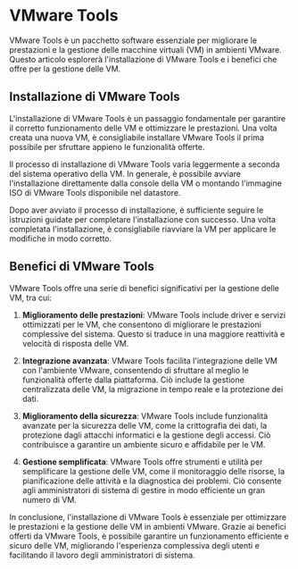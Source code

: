 # VMware Tools

VMware Tools è un pacchetto software essenziale per migliorare le prestazioni e la gestione delle macchine virtuali (VM) in ambienti VMware. Questo articolo esplorerà l'installazione di VMware Tools e i benefici che offre per la gestione delle VM.

## Installazione di VMware Tools

L'installazione di VMware Tools è un passaggio fondamentale per garantire il corretto funzionamento delle VM e ottimizzare le prestazioni. Una volta creata una nuova VM, è consigliabile installare VMware Tools il prima possibile per sfruttare appieno le funzionalità offerte.

Il processo di installazione di VMware Tools varia leggermente a seconda del sistema operativo della VM. In generale, è possibile avviare l'installazione direttamente dalla console della VM o montando l'immagine ISO di VMware Tools disponibile nel datastore.

Dopo aver avviato il processo di installazione, è sufficiente seguire le istruzioni guidate per completare l'installazione con successo. Una volta completata l'installazione, è consigliabile riavviare la VM per applicare le modifiche in modo corretto.

## Benefici di VMware Tools

VMware Tools offre una serie di benefici significativi per la gestione delle VM, tra cui:

1. **Miglioramento delle prestazioni**: VMware Tools include driver e servizi ottimizzati per le VM, che consentono di migliorare le prestazioni complessive del sistema. Questo si traduce in una maggiore reattività e velocità di risposta delle VM.

2. **Integrazione avanzata**: VMware Tools facilita l'integrazione delle VM con l'ambiente VMware, consentendo di sfruttare al meglio le funzionalità offerte dalla piattaforma. Ciò include la gestione centralizzata delle VM, la migrazione in tempo reale e la protezione dei dati.

3. **Miglioramento della sicurezza**: VMware Tools include funzionalità avanzate per la sicurezza delle VM, come la crittografia dei dati, la protezione dagli attacchi informatici e la gestione degli accessi. Ciò contribuisce a garantire un ambiente sicuro e affidabile per le VM.

4. **Gestione semplificata**: VMware Tools offre strumenti e utilità per semplificare la gestione delle VM, come il monitoraggio delle risorse, la pianificazione delle attività e la diagnostica dei problemi. Ciò consente agli amministratori di sistema di gestire in modo efficiente un gran numero di VM.

In conclusione, l'installazione di VMware Tools è essenziale per ottimizzare le prestazioni e la gestione delle VM in ambienti VMware. Grazie ai benefici offerti da VMware Tools, è possibile garantire un funzionamento efficiente e sicuro delle VM, migliorando l'esperienza complessiva degli utenti e facilitando il lavoro degli amministratori di sistema.